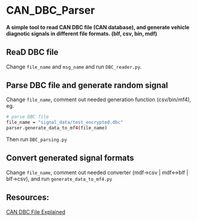# CAN_DBC_Parser

#### A simple tool to read CAN DBC file (CAN database), and generate vehicle diagnotic signals in different file formats. (blf, csv, bin, mdf)

## ReaD DBC file

Change `file_name` and `msg_name` and run `DBC_reader.py`.

## Parse DBC file and generate random signal

Change `file_name`, comment out needed generation function (csv/bin/mf4), eg.

```bash
# parse DBC file
file_name = "signal_data/test_encrypted.dbc"
parser.generate_data_to_mf4(file_name)
```

Then run `DBC_parsing.py`

## Convert generated signal formats

Change `file_name`, comment out needed converter (mdf->csv | mdf<->blf | blf->csv), and run `generate_data_to_mf4.py`

## Resources:

[CAN DBC File Explained](https://www.csselectronics.com/pages/can-dbc-file-database-intro)
